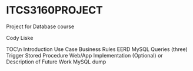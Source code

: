 # ITCS3160PROJECT
Project for Database course

Cody Liske

TOC\n
Introduction
Use Case
Business Rules
EERD
MySQL Queries (three)
Trigger
Stored Procedure
Web/App Implementation (Optional) or Description of Future Work
MySQL dump
